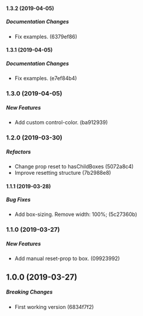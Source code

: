 #### 1.3.2 (2019-04-05)

##### Documentation Changes

*  Fix examples. (6379ef86)

#### 1.3.1 (2019-04-05)

##### Documentation Changes

*  Fix examples. (e7ef84b4)

### 1.3.0 (2019-04-05)

##### New Features

*  Add custom control-color. (ba912939)

### 1.2.0 (2019-03-30)

##### Refactors

*  Change prop reset to hasChildBoxes (5072a8c4)
*  Improve resetting structure (7b2988e8)

#### 1.1.1 (2019-03-28)

##### Bug Fixes

*  Add box-sizing. Remove width: 100%; (5c27360b)

### 1.1.0 (2019-03-27)

##### New Features

*  Add manual reset-prop to box. (09923992)

## 1.0.0 (2019-03-27)

##### Breaking Changes

*  First working version (6834f7f2)

